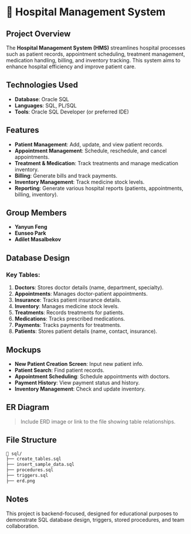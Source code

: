 # 🏥 Hospital Management System

## Project Overview
The **Hospital Management System (HMS)** streamlines hospital processes such as patient records, appointment scheduling, treatment management, medication handling, billing, and inventory tracking. This system aims to enhance hospital efficiency and improve patient care.

## Technologies Used
- **Database**: Oracle SQL
- **Languages**: SQL, PL/SQL
- **Tools**: Oracle SQL Developer (or preferred IDE)

## Features
- **Patient Management**: Add, update, and view patient records.
- **Appointment Management**: Schedule, reschedule, and cancel appointments.
- **Treatment & Medication**: Track treatments and manage medication inventory.
- **Billing**: Generate bills and track payments.
- **Inventory Management**: Track medicine stock levels.
- **Reporting**: Generate various hospital reports (patients, appointments, billing, inventory).

## Group Members
- **Yanyun Feng** 
- **Eunseo Park**
- **Adilet Masalbekov**

## Database Design
### Key Tables:
1. **Doctors**: Stores doctor details (name, department, specialty).
2. **Appointments**: Manages doctor-patient appointments.
3. **Insurance**: Tracks patient insurance details.
4. **Inventory**: Manages medicine stock levels.
5. **Treatments**: Records treatments for patients.
6. **Medications**: Tracks prescribed medications.
7. **Payments**: Tracks payments for treatments.
8. **Patients**: Stores patient details (name, contact, insurance).

## Mockups
- **New Patient Creation Screen**: Input new patient info.
- **Patient Search**: Find patient records.
- **Appointment Scheduling**: Schedule appointments with doctors.
- **Payment History**: View payment status and history.
- **Inventory Management**: Check and update inventory.

## ER Diagram
> Include ERD image or link to the file showing table relationships.

## File Structure
```bash
📁 sql/
├── create_tables.sql
├── insert_sample_data.sql
├── procedures.sql
├── triggers.sql
├── erd.png
```

## Notes
This project is backend-focused, designed for educational purposes to demonstrate SQL database design, triggers, stored procedures, and team collaboration.
